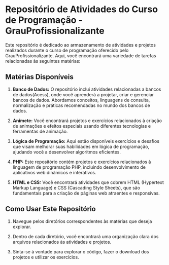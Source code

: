 # Repositório de Atividades do Curso de Programação - GrauProfissionalizante

Este repositório é dedicado ao armazenamento de atividades e projetos realizados durante o curso de programação oferecido pelo GrauProfissionalizante. Aqui, você encontrará uma variedade de tarefas relacionadas às seguintes matérias:

## Matérias Disponíveis

1. **Banco de Dados:** O repositório inclui atividades relacionadas a bancos de dados(Acess), onde você aprenderá a projetar, criar e gerenciar bancos de dados. Abordamos conceitos, linguagens de consulta, normalização e práticas recomendadas no mundo dos bancos de dados.

2. **Animete:** Você encontrará projetos e exercícios relacionados à criação de animações e efeitos especiais usando diferentes tecnologias e ferramentas de animação.

3. **Lógica de Programação:** Aqui estão disponíveis exercícios e desafios que visam melhorar suas habilidades em lógica de programação, ajudando você a desenvolver algoritmos eficientes.

4. **PHP:** Este repositório contém projetos e exercícios relacionados à linguagem de programação PHP, incluindo desenvolvimento de aplicativos web dinâmicos e interativos.

5. **HTML e CSS:** Você encontrará atividades que cobrem HTML (Hypertext Markup Language) e CSS (Cascading Style Sheets), que são fundamentais para a criação de páginas web atraentes e responsivas.

## Como Usar Este Repositório

1. Navegue pelos diretórios correspondentes às matérias que deseja explorar.

2. Dentro de cada diretório, você encontrará uma organização clara dos arquivos relacionados às atividades e projetos.

3. Sinta-se à vontade para explorar o código, fazer o download dos projetos e utilizar os exercícios.


